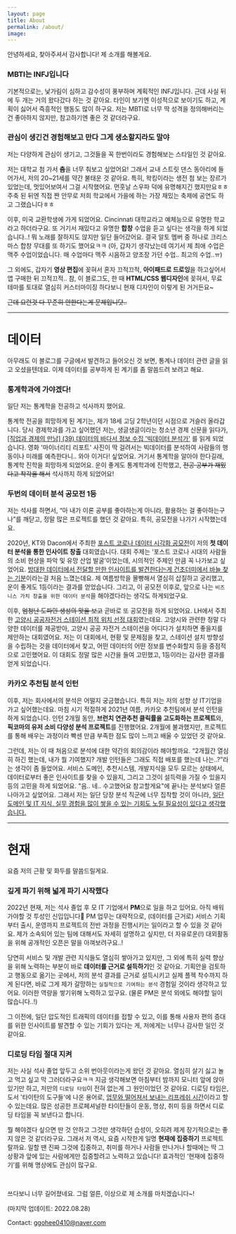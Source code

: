 ```yaml
---
layout: page
title: About
permalink: /about/
image:
---
```


안녕하세요, 찾아주셔서 감사합니다! 제 소개를 해볼게요.

### MBTI는 INFJ입니다

기본적으로는, 낯가림이 심하고 감수성이 풍부하며 계획적인 INFJ입니다. 근데 사실 뒤에 두 개는 거의 왔다갔다 하는 것 같아요. 타인이 보기엔 이성적으로 보이기도 하고, 계획이 싫어서 즉흥적인 행동도 많이 하구요. 저는 MBTI로 너무 딱 성격을 정의해버리는 건 좋아하지 않지만, 참고하기엔 좋은 것 같더라구요.

### 관심이 생긴건 경험해보고 만다 그게 생소할지라도 말야

저는 다양하게 관심이 생기고, 그것들을 꼭 한번이라도 경험해보는 스타일인 것 같아요.

저는 대학교 첨 가서 **춤**을 너무 춰보고 싶었어요! 그래서 교내 스트릿 댄스 동아리에 들어가서, 저의 20~21세를 약간 불태운 것 같아요. 특히, 왁킹이라는 생전 첨 보는 장르가 있었는데, 멋있어보여서 그걸 시작했어요. 먼훗날 스우파 덕에 유명해지긴 했지만요ㅎㅎ 주축 된 뒤엔 직접 짠 안무로 저희 학교에서 가을에 하는 가장 재밌는 축제에 공연도 하고 그랬습니다ㅎㅎ

이후, 미국 교환학생에 가게 되었어요. Cincinnati 대학교라고 예체능으로 유명한 학교라고 하더라구요. 또 거기서 재밌다고 유명한 **합창** 수업을 듣고 싶다는 생각을 하게 되었습니다..! 뭐 노래를 잘하지도 않지만 일단 들어갔어요. 결국 알토 멤버 중 하나로 크리스마스 합창 무대를 또 하기도 했어요ㅋㅋ (아, 갑자기 생각났는데 여기서 제 최애 수업은 맥주 수업이었습니다. 매 수업마다 맥주 시음하고 양조장 가던 수업.. 최고의 수업..ㅠ)

그 외에도, 갑자기 **영상 편집**에 꽂혀서 혼자 끄적끄적, **아이패드로 드로잉**을 하고싶어서 앱 구매한 뒤 끄적끄적.. 참, 이 블로그도, 한 때 **HTML/CSS 웹디자인**에 꽂혀서, 무료 테마를 토대로 열심히 커스터마이징 하다보니 현재 디자인이 이렇게 된 거거든요~

~~근데 요런것 다 꾸준히 안한다는게 문제입니닷..~~

---

# 데이터

아무래도 이 블로그를 구글에서 발견하고 들어오신 것 보면, 통계나 데이터 관련 글을 읽고 오셨을텐데요. 이제 데이터를 공부하게 된 계기를 좀 말씀드려 보려고 해요.

### 통계학과에 가야겠다!

일단 저는 통계학을 전공하고 석사까지 했어요.

통계학 전공을 희망하게 된 계기는, 제가 18세 고딩 2학년이던 시점으로 거슬러 올라갑니다. 당시 경제학과를 가고 싶어했던 저는, 생글생글이라는 청소년 경제 신문을 읽다가, [[직업과 경제의 만남] (39) 데이터의 바다서 정보 수집 '빅데이터 분석가'](https://sgsg.hankyung.com/article/2014082263701) 를 읽게 되었습니다. 영화 '마이너리티 리포트' 사진이 딱 걸려서는 빅데이터를 분석하여 사람들의 행동이나 미래를 예측한다니.. 와아 이거다! 싶었어요. 거기서 통계학을 알아야 한다길래, 통계학 진학을 희망하게 되었어요. 운이 좋게도 통계학과에 진학했고, ~~전공 공부가 재밌다고 착각을 해서~~ 석사까지 하게 되었어요!

### 두번의 데이터 분석 공모전 1등

저는 석사를 하면서, “아 내가 이론 공부를 좋아하는게 아니라, 활용하는 걸 좋아하는구나”를 깨닫고, 정말 많은 프로젝트를 했던 것 같아요. 특히, 공모전을 나가기 시작했는데요.

2020년, KT와 Dacon에서 주최한 [포스트 코로나 데이터 시각화 공모전](https://github.com/Soohee410/Post-Corona-Visualization-Competition)이 저의 **첫 데이터 분석을 통한 인사이트 창출** 대회였습니다. 대회 주제는 ‘포스트 코로나 시대의 사람들의 소비 현상을 파악 및 유망 산업 발굴’이었는데, 시의적인 주제인 만큼 꼭 나가보고 싶었어요. <u>방대한 데이터에서 전달할 만한 인사이트를 발견한다는게 건초더미에서 바늘 찾는 기분</u>이라는걸 처음 느꼈는데요. 제 여름방학을 몰빵해서 열심히 삽질하고 궁리했고, 운이 좋게도 1등이라는 결과를 얻었습니다. 그리고, 이 공모전 이후로, 앞으로 나는 ``비즈니스 가치 창출을 위한 데이터 분석``을 해야겠다라는 생각도 하게되었구요.

이후, ~~엄청난 도파민 생성의 맛을 보고~~ 곧바로 또 공모전을 하게 되었어요. LH에서 주최한 [고양시 공공자전거 스테이션 최적 위치 선정 대회](https://github.com/Soohee410/LH-Optimal-Locations-of-Public-Bike-Stations)였는데요. 고양시와 관련한 정말 다양한 데이터를 제공받아, 고양시 공공 자전거 스테이션을 어디다가 설치하면 좋을지를 제안하는 대회였어요. 저는 이 대회에서, 현황 및 문제점을 찾고, 스테이션 설치 방향성을 수립하는 것을 데이터에서 찾고, 어떤 데이터의 어떤 정보를 변수화할지 등을 중점적으로 고민했어요. 이 대회도 정말 많은 시간을 들여 고민했고, 1등이라는 감사한 결과를 얻게 되었습니다.


### 카카오 추천팀 분석 인턴

이후, 저는 회사에서의 분석은 어떨지 궁금했습니다. 특히 저는 저의 성향 상 IT기업을 가고 싶어했는데요. 마침 시기 적절하게 2021년 여름, 카카오 추천팀에서 분석 인턴을 하게 되었습니다. 인턴 2개월 동안, **브런치 연관추천 클릭률을 고도화하는 프로젝트**와, **픽코마의 유저 소비 다양성 분석 프로젝트**를 진행했어요. 2개월에 불과했지만, 프로젝트를 통해 배우는 과정이라 빡센 만큼 부족한 점도 많이 느끼고 배울 수 있었던 것 같아요.

그런데, 저는 이 때 처음으로 분석에 대한 약간의 회의감이라 해야할까요. “2개월간 열심히 하긴 했는데, 내가 뭘 기여했지? 개발 인턴들은 그래도 직접 배포를 했는데 나는..?”라는 생각이 좀 들었어요. 서비스 도메인, 추천시스템, 개발지식을 모두 모르는 상태에서, 데이터로부터 좋은 인사이트를 찾을 수 있을지, 그리고 그것이 설득력을 가질 수 있을지 등의 고민을 하게 되었어요. "음.. 네.. 수고했어요 참고할게요"에 끝나는 분석보다 얼른 나아가고 싶었어요. 그래서 저는 일단 당장 분석 직군에 너무 집착할 것이 아니라, <u>일단 도메인 및 IT 지식, 실무 경험을 많이 쌓을 수 있는 기회도 노릴 필요성이 있다고 생각했습니다.</u>

---

# 현재

요즘 저의 근황 및 화두를 말씀드릴게요.


### 깊게 파기 위해 넓게 파기 시작했다

2022년 현재, 저는 석사 졸업 후 모 IT 기업에서 **PM**으로 일을 하고 있어요. 아직 배워가야할 것 투성인 신입입니다👶 PM 업무는 대략적으로, (데이터를 근거로) 서비스 기획부터 출시, 운영까지 프로젝트의 전반 과정을 진행시키는 일이라고 할 수 있을 것 같아요. 제가 소속되어 있는 팀에 대해서도 자세히 설명하고 싶지만, 더 자유로운(!) 대외활동을 위해 공개적인 오픈은 말을 아껴보려구요..!

당연히 서비스 및 개발 관련 지식들도 열심히 쌓아가고 있지만, 그 외에 특히 실력 향상을 위해 노력하는 부분이 바로 **데이터를 근거로 설득하기**인 것 같아요. 기획안을 검토하고 행동으로 옮기는 곳에서, 저의 분석 결과를 근거로 설득시키고 실제 플젝 착수까지 하게 된다면, 바로 그게 제가 갈망하는 ``실질적으로 기여하는 분석`` 경험일 것이라 생각하고 있어요. 이러한 역량을 쌓기위해 노력하고 있구요. (물론 PM은 분석 외에도 해야할 일이 많습니다..!)

그 이전에, 일단 압도적인 트래픽의 데이터를 접할 수 있고, 이를 통해 사용자 편의 증대를 위한 인사이트를 발견할 수 있는 기회가 있다는 게, 저에게는 너무나 감사한 일인 것 같아요.


### 디로딩 타임 절대 지켜

저는 사실 석사 졸업 앞두고 소위 번아웃이라는게 왔던 것 같아요. 열심히 살기 싫고 놀고 먹고 싶고 막 그러더라구요ㅋㅋ 지금 생각해보면 아침부터 밤까지 모니터 앞에 앉아있기만 하고, 저만의 ``디로딩 타임``이 전혀 없는게 그 원인이었던 것 같아요. 디로딩 타임은, 도서 '타이탄의 도구들'에 나온 용어로, <u>업무와 떨어져서 보내는 리프레쉬 시간</u>이라고 할 수 있는데요. 많은 성공한 프로페셔널한 타이탄들이 운동, 명상, 취미 등을 하면서 디로딩 타임을 꼭 보낸다고 합니다.

뭘 해야겠다 싶으면 딴 것 안하고 그것만 생각하던 습성이, 오히려 제게 장기적으로는 좋지 않은 것 같더라구요. 그래서 저 역시, 요즘 시작한게 일명 **현재에 집중하기** 프로젝트랄까요. 일할 땐 진짜 그것에 집중하고, 취미를 하거나 사람들 만나거나 할때에는 딱 그 상황과 앞에 있는 사람에게만 집중할려고 노력하고 있습니다! 효과적인 ‘현재에 집중하기’를 위해 명상에도 관심이 많구요.

<br>

쓰다보니 너무 길어졌네요. 그럼 얼른, 이상으로 제 소개를 마치겠습니다~!

(마지막 업데이트: 2022.08.28)

Contact: ggohee0410@naver.com






<!--
<img src="/assets/img/wc2.png" width="700px" align="center">

***

## NAME

안녕하세요, 반갑습니다! ``Suri``입니다!


<br>

## DEGREE

- 고려대학교 통계학과 학부 졸업

  * 2016.03 ~ 2020.02

- 고려대학교 통계학과 석사 재학

  * 2020.03 ~

<br>

## EXPERIENCE

- **카카오 추천팀 분석 인턴**   

  * 2021.06.28 ~ 2021.08.31   


- **국내 AI 정책 설문조사 분석 및 시각화 자료 제작**

  * 코리아스타트업포럼 (외주)  
  * 2020.09 ~ 2020.10


<br>

## COMPETITION

- **빅데이터 플랫폼 통합 아이디어 경진대회**

  * **한국정보화진흥원장상(2등)**  
  * 과학기술정보통신부 주최  
  * 2020.12  

- **LH 국토도시 데이터 분석 과제 (고양시)**

  * **최우수상(1등)**  
  * [LH](https://compas.lh.or.kr/subj/past/info?subjNo=SBJ_2007_001) 주최  
  * 2020.09  

- **포스트 코로나 데이터 시각화 경진대회**

  * **대상(1등)**  
  * KT 주최, [Dacon](https://dacon.io/competitions/official/235618/overview/)/코리아스타트업포럼(AI-iCON) 주관, 한국정보화진흥원(NIA) 후원   
  * 2020.08   

<br>



## TEACHING

- **통계학 및 R 기초 강의**

  * 연세대학교 행정학과 대학원 2020 동계 통계 강의  
  * 2021.01.12 ~ 2021.01.21, (4회차, 총 12시간)

- **고려대학교 학부 회귀분석 과목 조교**

  * 2020.09 ~ 2020.12



<br>

## CONTACT

ggohee0410@gmail.com

-->
